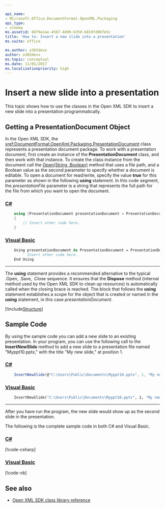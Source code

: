 ```yaml
---

api_name:
- Microsoft.Office.DocumentFormat.OpenXML.Packaging
api_type:
- schema
ms.assetid: 6079a1ae-4567-4d99-b350-b819fd06fe5c
title: 'How to: Insert a new slide into a presentation'
ms.suite: office

ms.author: o365devx
author: o365devx
ms.topic: conceptual
ms.date: 11/01/2017
ms.localizationpriority: high
---
```

# Insert a new slide into a presentation

This topic shows how to use the classes in the Open XML SDK to
insert a new slide into a presentation programmatically.



## Getting a PresentationDocument Object

In the Open XML SDK, the <xref:DocumentFormat.OpenXml.Packaging.PresentationDocument> class represents a
presentation document package. To work with a presentation document,
first create an instance of the **PresentationDocument** class, and then work with
that instance. To create the class instance from the document call the [Open(String, Boolean)](/dotnet/api/documentformat.openxml.packaging.presentationdocument.open) method that uses a
file path, and a Boolean value as the second parameter to specify
whether a document is editable. To open a document for read/write,
specify the value **true** for this parameter
as shown in the following **using** statement.
In this code segment, the *presentationFile* parameter is a string that
represents the full path for the file from which you want to open the
document.

### [C#](#tab/cs-0)
```csharp
    using (PresentationDocument presentationDocument = PresentationDocument.Open(presentationFile, true))
    {
        // Insert other code here.
    }
```

### [Visual Basic](#tab/vb-0)
```vb
    Using presentationDocument As PresentationDocument = PresentationDocument.Open(presentationFile, True)
        ' Insert other code here.
    End Using
```
***


The **using** statement provides a recommended
alternative to the typical .Open, .Save, .Close sequence. It ensures
that the **Dispose** method (internal method
used by the Open XML SDK to clean up resources) is automatically called
when the closing brace is reached. The block that follows the **using** statement establishes a scope for the
object that is created or named in the **using** statement, in this case
*presentationDocument*.

[!include[Structure](../includes/presentation/structure.md)]

## Sample Code

By using the sample code you can add a new slide to an existing
presentation. In your program, you can use the following call to the
**InsertNewSlide** method to add a new slide to
a presentation file named "Myppt10.pptx," with the title "My new slide,"
at position 1.

### [C#](#tab/cs-1)
```csharp
    InsertNewSlide(@"C:\Users\Public\Documents\Myppt10.pptx", 1, "My new slide");
```

### [Visual Basic](#tab/vb-1)
```vb
    InsertNewSlide("C:\Users\Public\Documents\Myppt10.pptx", 1, "My new slide")
```
***


After you have run the program, the new slide would show up as the
second slide in the presentation.

The following is the complete sample code in both C\# and Visual Basic.

### [C#](#tab/cs)
[!code-csharp[](../../samples/presentation/insert_a_new_slideto/cs/Program.cs)]

### [Visual Basic](#tab/vb)
[!code-vb[](../../samples/presentation/insert_a_new_slideto/vb/Program.vb)]

## See also



- [Open XML SDK class library reference](/office/open-xml/open-xml-sdk)
